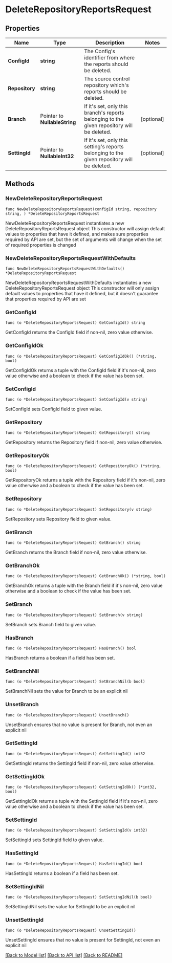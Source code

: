 # DeleteRepositoryReportsRequest

## Properties

Name | Type | Description | Notes
------------ | ------------- | ------------- | -------------
**ConfigId** | **string** | The Config&#39;s identifier from where the reports should be deleted. | 
**Repository** | **string** | The source control repository which&#39;s reports should be deleted. | 
**Branch** | Pointer to **NullableString** | If it&#39;s set, only this branch&#39;s reports belonging to the given repository will be deleted. | [optional] 
**SettingId** | Pointer to **NullableInt32** | If it&#39;s set, only this setting&#39;s reports belonging to the given repository will be deleted. | [optional] 

## Methods

### NewDeleteRepositoryReportsRequest

`func NewDeleteRepositoryReportsRequest(configId string, repository string, ) *DeleteRepositoryReportsRequest`

NewDeleteRepositoryReportsRequest instantiates a new DeleteRepositoryReportsRequest object
This constructor will assign default values to properties that have it defined,
and makes sure properties required by API are set, but the set of arguments
will change when the set of required properties is changed

### NewDeleteRepositoryReportsRequestWithDefaults

`func NewDeleteRepositoryReportsRequestWithDefaults() *DeleteRepositoryReportsRequest`

NewDeleteRepositoryReportsRequestWithDefaults instantiates a new DeleteRepositoryReportsRequest object
This constructor will only assign default values to properties that have it defined,
but it doesn't guarantee that properties required by API are set

### GetConfigId

`func (o *DeleteRepositoryReportsRequest) GetConfigId() string`

GetConfigId returns the ConfigId field if non-nil, zero value otherwise.

### GetConfigIdOk

`func (o *DeleteRepositoryReportsRequest) GetConfigIdOk() (*string, bool)`

GetConfigIdOk returns a tuple with the ConfigId field if it's non-nil, zero value otherwise
and a boolean to check if the value has been set.

### SetConfigId

`func (o *DeleteRepositoryReportsRequest) SetConfigId(v string)`

SetConfigId sets ConfigId field to given value.


### GetRepository

`func (o *DeleteRepositoryReportsRequest) GetRepository() string`

GetRepository returns the Repository field if non-nil, zero value otherwise.

### GetRepositoryOk

`func (o *DeleteRepositoryReportsRequest) GetRepositoryOk() (*string, bool)`

GetRepositoryOk returns a tuple with the Repository field if it's non-nil, zero value otherwise
and a boolean to check if the value has been set.

### SetRepository

`func (o *DeleteRepositoryReportsRequest) SetRepository(v string)`

SetRepository sets Repository field to given value.


### GetBranch

`func (o *DeleteRepositoryReportsRequest) GetBranch() string`

GetBranch returns the Branch field if non-nil, zero value otherwise.

### GetBranchOk

`func (o *DeleteRepositoryReportsRequest) GetBranchOk() (*string, bool)`

GetBranchOk returns a tuple with the Branch field if it's non-nil, zero value otherwise
and a boolean to check if the value has been set.

### SetBranch

`func (o *DeleteRepositoryReportsRequest) SetBranch(v string)`

SetBranch sets Branch field to given value.

### HasBranch

`func (o *DeleteRepositoryReportsRequest) HasBranch() bool`

HasBranch returns a boolean if a field has been set.

### SetBranchNil

`func (o *DeleteRepositoryReportsRequest) SetBranchNil(b bool)`

 SetBranchNil sets the value for Branch to be an explicit nil

### UnsetBranch
`func (o *DeleteRepositoryReportsRequest) UnsetBranch()`

UnsetBranch ensures that no value is present for Branch, not even an explicit nil
### GetSettingId

`func (o *DeleteRepositoryReportsRequest) GetSettingId() int32`

GetSettingId returns the SettingId field if non-nil, zero value otherwise.

### GetSettingIdOk

`func (o *DeleteRepositoryReportsRequest) GetSettingIdOk() (*int32, bool)`

GetSettingIdOk returns a tuple with the SettingId field if it's non-nil, zero value otherwise
and a boolean to check if the value has been set.

### SetSettingId

`func (o *DeleteRepositoryReportsRequest) SetSettingId(v int32)`

SetSettingId sets SettingId field to given value.

### HasSettingId

`func (o *DeleteRepositoryReportsRequest) HasSettingId() bool`

HasSettingId returns a boolean if a field has been set.

### SetSettingIdNil

`func (o *DeleteRepositoryReportsRequest) SetSettingIdNil(b bool)`

 SetSettingIdNil sets the value for SettingId to be an explicit nil

### UnsetSettingId
`func (o *DeleteRepositoryReportsRequest) UnsetSettingId()`

UnsetSettingId ensures that no value is present for SettingId, not even an explicit nil

[[Back to Model list]](../README.md#documentation-for-models) [[Back to API list]](../README.md#documentation-for-api-endpoints) [[Back to README]](../README.md)


